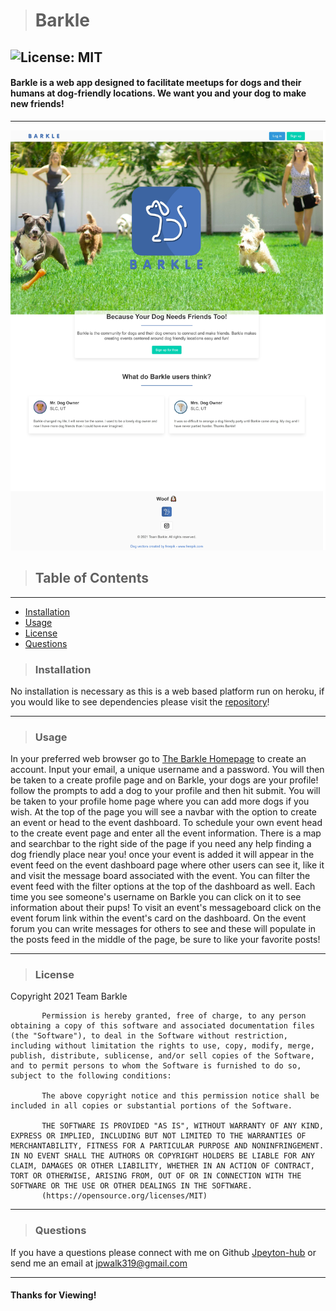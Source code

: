 ># Barkle
![License: MIT](https://img.shields.io/badge/License-MIT-yellow.svg)
---

#### Barkle is a web app designed to facilitate meetups for dogs and their humans at dog-friendly locations. We want you and your dog to make new friends!
---

![webite screenshot](./public/assets/img/barkleshot.jpeg)

>## Table of Contents
---
- [Installation](###Installation)
- [Usage](###Usage)
- [License](###License)
- [Questions](###Questions)
    
>### Installation
    
No installation is necessary as this is a web based platform run on heroku, if you would like to see dependencies please visit the [repository](https://github.com/Jpeyton-hub/Barkle)!

---
    
>### Usage
    
In your preferred web browser go to [The Barkle Homepage](https://barkle.herokuapp.com/) to create an account. Input your email, a unique username and a password. You will then be taken to a create profile page and on Barkle, your dogs are your profile! follow the prompts to add a dog to your profile and then hit submit. You will be taken to your profile home page where you can add more dogs if you wish. At the top of the page you will see a navbar with the option to create an event or head to the event dashboard. To schedule your own event head to the create event page and enter all the event information. There is a map and searchbar to the right side of the page if you need any help finding a dog friendly place near you! once your event is added it will appear in the event feed on the event dashboard page where other users can see it, like it and visit the message board associated with the event. You can filter the event feed with the filter options at the top of the dashboard as well. Each time you see someone's username on Barkle you can click on it to see information about their pups! To visit an event's messageboard click on the event forum link within the event's card on the dashboard. On the event forum you can write messages for others to see and these will populate in the posts feed in the middle of the page, be sure to like your favorite posts!

---

>### License
    
Copyright 2021 Team Barkle

           Permission is hereby granted, free of charge, to any person obtaining a copy of this software and associated documentation files (the "Software"), to deal in the Software without restriction, including without limitation the rights to use, copy, modify, merge, publish, distribute, sublicense, and/or sell copies of the Software, and to permit persons to whom the Software is furnished to do so, subject to the following conditions:
           
           The above copyright notice and this permission notice shall be included in all copies or substantial portions of the Software.
           
           THE SOFTWARE IS PROVIDED "AS IS", WITHOUT WARRANTY OF ANY KIND, EXPRESS OR IMPLIED, INCLUDING BUT NOT LIMITED TO THE WARRANTIES OF MERCHANTABILITY, FITNESS FOR A PARTICULAR PURPOSE AND NONINFRINGEMENT. IN NO EVENT SHALL THE AUTHORS OR COPYRIGHT HOLDERS BE LIABLE FOR ANY CLAIM, DAMAGES OR OTHER LIABILITY, WHETHER IN AN ACTION OF CONTRACT, TORT OR OTHERWISE, ARISING FROM, OUT OF OR IN CONNECTION WITH THE SOFTWARE OR THE USE OR OTHER DEALINGS IN THE SOFTWARE.
           (https://opensource.org/licenses/MIT) 


---

    
>### Questions
    
If you have a questions please connect with me on Github [Jpeyton-hub](https://github.com/Jpeyton-hub)
or send me an email at <jpwalk319@gmail.com>

---
    
#### Thanks for Viewing!

